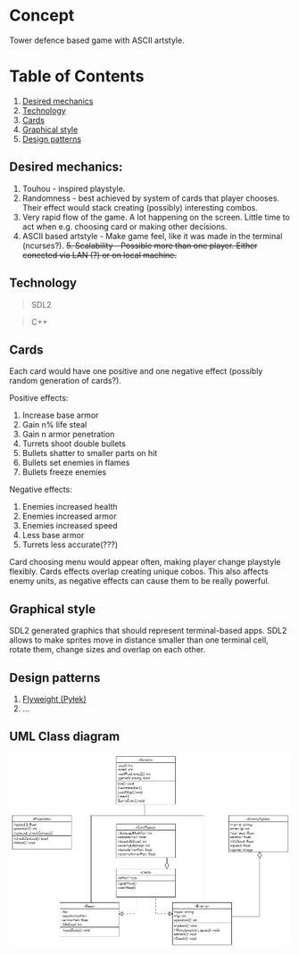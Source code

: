 # Concept
Tower defence based game with ASCII artstyle.

# Table of Contents
1. [Desired mechanics](#Desired-mechanics:)
2. [Technology](#Technology)
3. [Cards](#Cards)
4. [Graphical style](#graphical-style)
5. [Design patterns](#design-patterns)

## Desired mechanics:
1. Touhou - inspired playstyle.
2. Randomness - best achieved by system of cards that player chooses. Their effect would stack creating (possibly) interesting combos.
3. Very rapid flow of the game. A lot happening on the screen. Little time to act when e.g. choosing card or making other decisions.
4. ASCII based artstyle - Make game feel, like it was made in the terminal (ncurses?).
<del>5. Scalability - Possible more than one player. Either conected via LAN (?) or on local machine.
## Technology
>SDL2
  
>C++
## Cards
Each card would have one positive and one negative effect (possibly random generation of cards?).

Positive effects:
1. Increase base armor
2. Gain n% life steal
3. Gain n armor penetration
4. Turrets shoot double bullets
5. Bullets shatter to smaller parts on hit
6. Bullets set enemies in flames
7. Bullets freeze enemies

Negative effects:
1. Enemies increased health
2. Enemies increased armor
3. Enemies increased speed
4. Less base armor
5. Turrets less accurate(???)

Card choosing menu would appear often, making player change playstyle flexibly.
Cards effects overlap creating unique cobos. This also affects enemy units, as negative effects can cause them to be really powerful.
## Graphical style
SDL2 generated graphics that should represent terminal-based apps. SDL2 allows to make sprites move in distance smaller than one terminal cell, rotate them, change sizes and overlap on each other.
## Design patterns
1. [Flyweight (Pyłek)](#https://refactoring.guru/pl/design-patterns/flyweight)
2. ...

## UML Class diagram
![UML Class Diagram image](/assets/UML_Diagram_sketch.png)
